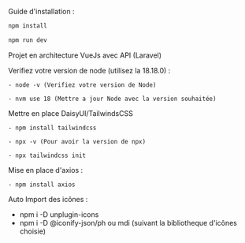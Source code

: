 
Guide d'installation : 
````sh
npm install 
````
````sh
npm run dev 
````


Projet en architecture VueJs avec API (Laravel)

Verifiez votre version de node (utilisez la 18.18.0) : 
````
- node -v (Verifiez votre version de Node)
````
````
- nvm use 18 (Mettre a jour Node avec la version souhaitée)
````

Mettre en place DaisyUI/TailwindsCSS 
````
- npm install tailwindcss
````
````
- npx -v (Pour avoir la version de npx)
````
````
- npx tailwindcss init
````

Mise en place d'axios : 
````
- npm install axios
````

Auto Import des icônes :
- npm i -D unplugin-icons
- npm i -D @iconify-json/ph ou mdi (suivant la bibliotheque d'icônes choisie)
````